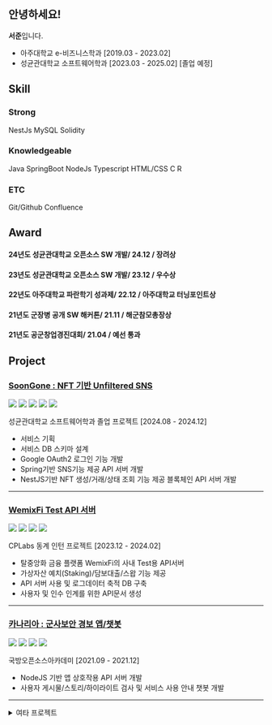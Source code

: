 ## 안녕하세요!
**서준**입니다.

- 아주대학교 e-비즈니스학과 [2019.03 - 2023.02]
- 성균관대학교 소프트웨어학과 [2023.03 - 2025.02] [졸업 예정]

## Skill
### **Strong**
NestJs MySQL Solidity
### **Knowledgeable**
Java SpringBoot NodeJs Typescript HTML/CSS C R 
### **ETC**
Git/Github Confluence

## Award
#### 24년도 성균관대학교 **오픈소스 SW 개발**/ 24.12 / **장려상**
#### 23년도 성균관대학교 **오픈소스 SW 개발**/ 23.12 / **우수상**
#### 22년도 아주대학교 파란학기 성과제/ 22.12 / **아주대학교 터닝포인트상**
#### 21년도 군장병 공개 SW 해커톤/ 21.11 / **해군참모총장상**
#### 21년도 공군창업경진대회/ 21.04 / **예선 통과**

## Project
### [SoonGone : NFT 기반 Unfiltered SNS](https://github.com/2024-soon-gone/soongone-project)
<img src="https://img.shields.io/badge/SpringBoot-6DB33F?logo=SpringBoot&logoColor=white"/> <img src="https://img.shields.io/badge/NestJS-E0234E?logo=NestJS&logoColor=white"/> <img src="https://img.shields.io/badge/-MySQL-%234479A1?logo=Mysql&logoColor=white"/> <img src="https://img.shields.io/badge/-Solidity-363636?logo=Solidity&logoColor=white"/> <img src="https://img.shields.io/badge/-Postman-FF6C37?logo=Postman&logoColor=white"/> 

성균관대학교 소프트웨어학과 졸업 프로젝트 [2024.08 - 2024.12]

- 서비스 기획
- 서비스 DB 스키마 설계
- Google OAuth2 로그인 기능 개발
- Spring기반 SNS기능 제공 API 서버 개발
- NestJS기반 NFT 생성/거래/상태 조회 기능 제공 블록체인 API 서버 개발
------------
### [WemixFi Test API 서버](https://github.com/giirafe/wemixfi-api-server)

<img src="https://img.shields.io/badge/NestJS-E0234E?logo=NestJS&logoColor=white"/> <img src="https://img.shields.io/badge/Typescript-3178C6?logo=Typescript&logoColor=white"/> <img src="https://img.shields.io/badge/-MySQL-%234479A1?logo=Mysql&logoColor=white"/> <img src="https://img.shields.io/badge/-Postman-FF6C37?logo=Postman&logoColor=white"/> 

CPLabs 동계 인턴 프로젝트 [2023.12 - 2024.02]

- 탈중앙화 금융 플랫폼 WemixFi의 사내 Test용 API서버
- 가상자산 예치(Staking)/담보대출/스왑 기능 제공
- API 서버 사용 및 로그데이터 축적 DB 구축
- 사용자 및 인수 인계를 위한 API문서 생성 
------------

### [카나리아 : 군사보안 경보 앱/챗봇 ](https://github.com/j-mayo/AI_APP_WEB_Canary_Canary)

<img src="https://img.shields.io/badge/Node.js-339933?logo=Node.js&logoColor=white"/> <img src="https://img.shields.io/badge/Python-3776AB?logo=Python&logoColor=white"/> <img src="https://img.shields.io/badge/-MySQL-%234479A1?logo=Mysql&logoColor=white"/> <img src="https://img.shields.io/badge/-Postman-FF6C37?logo=Postman&logoColor=white"/> 

국방오픈소스아카데미 [2021.09 - 2021.12]

- NodeJS 기반 앱 상호작용 API 서버 개발
- 사용자 게시물/스토리/하이라이트 검사 및 서비스 사용 안내 챗봇 개발
------------

<details>
<summary>여타 프로젝트</summary>
<div markdown="1">

### [ERC20 토큰 담보 대출 프로토콜](https://github.com/SKKUCoinPlug23/erc20BasedSecureLoan)

<img src="https://img.shields.io/badge/-Solidity-363636?logo=Solidity&logoColor=white"/> <img src="https://img.shields.io/badge/JavaScript-F7DF1E?style=flat-square&logo=javascript&logoColor=black"/> <img src="https://img.shields.io/badge/-Hardhat-ECD53F?logo=Hardhat&logoColor=black"/>

SKKU 소프트웨어학과 2023 산학협력프로젝트 [2023.06 - 2023.08] 
- NFT채권 기반 ERC20 토큰 담보 대출 프로토콜 서비스 기획
- 대출 제안/수락/Validation 및 Health Factor를 통한 청산관리 스마트컨트랙트 개발
- Hardhat, Mocha/Chai 기반 스마트컨트랙트 테스트 코드 작성
- 스마트 컨트랙트 배포 스크립트 작성 및 메타디움 테스트넷에 배포
---
### [PLOW : 블록체인 기반 전자 헌혈 플랫폼 ](https://github.com/giirafe/paran_bloodchain)

<img src="https://img.shields.io/badge/-Solidity-363636?logo=Solidity&logoColor=white"/> <img src="https://img.shields.io/badge/Node.js-339933?style=flat-square&logo=Node.js&logoColor=white"/>
 
아주대학교 2022 파란학기제 [2022.09 - 2022.12]
- 전자헌혈증 생성 및 기부, 기록관리를 하는 스마트 컨트랙트 생성 및 배포
- 서버를 통한 스마트 컨트랙트 상호 작용 및 커뮤니티 기능 개발

------------

</div>
</details>
